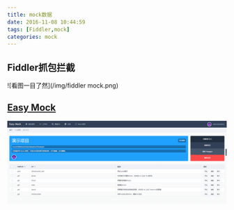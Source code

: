 ```yaml
---
title: mock数据
date: 2016-11-08 10:44:59
tags: [Fiddler,mock]
categories: mock
---
```


## Fiddler抓包拦截
![看图一目了然](/img/fiddler mock.png)

## [Easy Mock](https://easy-mock.com/)
![easy-mock](/img/easy-mock.png)

